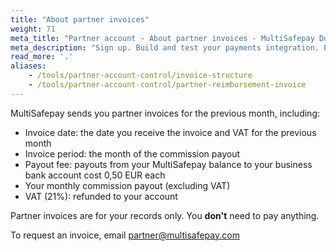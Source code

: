 ```yaml
---
title: "About partner invoices"
weight: 71
meta_title: "Partner account - About partner invoices - MultiSafepay Docs"
meta_description: "Sign up. Build and test your payments integration. Explore our products and services. Use our API Reference, SDKs, and wrappers. Get support."
read_more: '.'
aliases:
    - /tools/partner-account-control/invoice-structure
    - /tools/partner-account-control/partner-reimbursement-invoice
---
```


MultiSafepay sends you partner invoices for the previous month, including:

- Invoice date: the date you receive the invoice and VAT for the previous month
- Invoice period: the month of the commission payout
- Payout fee: payouts from your MultiSafepay balance to your business bank account cost 0,50 EUR each
- Your monthly commission payout (excluding VAT)
- VAT (21%): refunded to your account

Partner invoices are for your records only. You **don't** need to pay anything.

To request an invoice, email <partner@multisafepay.com>